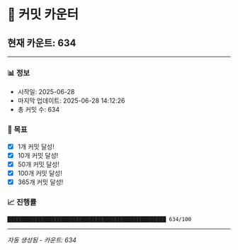 # 🔢 커밋 카운터

## 현재 카운트: 634

---

### 📊 정보
- 시작일: 2025-06-28
- 마지막 업데이트: 2025-06-28 14:12:26
- 총 커밋 수: 634

### 🎯 목표
- [x] 1개 커밋 달성!
- [x] 10개 커밋 달성!
- [x] 50개 커밋 달성!
- [x] 100개 커밋 달성!
- [x] 365개 커밋 달성!

### 📈 진행률
```
██████████████████████████████████████████████████ 634/100
```

---
*자동 생성됨 - 카운트: 634*
